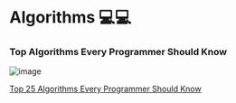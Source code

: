 # Algorithms 💻💻
### Top Algorithms Every Programmer Should Know

![image](https://user-images.githubusercontent.com/67835881/133625453-b32f3136-0b89-4fb7-b96d-5bbf9fcac54c.png)

[Top 25 Algorithms Every Programmer Should Know](https://medium.com/techie-delight/top-25-algorithms-every-programmer-should-know-373246b4881b)
